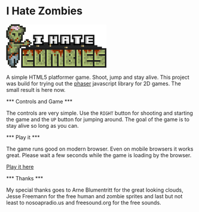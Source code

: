 I Hate Zombies
==============

![alt text](https://raw.githubusercontent.com/MilchReis/I-Hate-Zombies/master/imgs/logo.png "Logo")

A simple HTML5 platformer game. Shoot, jump and stay alive. This project was build for trying out the [phaser](http://phaser.io/getting-started-js.php "phaser js") javascript library for 2D games. The small result is here now.


*** Controls and Game ***

The controls are very simple. Use the `RIGHT` button for shooting and starting the game and the `UP` button for jumping around. The goal of the game is to stay alive so long as you can.


*** Play it ***

The game runs good on modern browser. Even on mobile browsers it works great. Please wait a few seconds while the game is loading by the browser.

[Play it here](http://milchreis.github.io/I-Hate-Zombies/ "download-address")


*** Thanks ***

My special thanks goes to Arne Blumentritt for the great looking clouds, Jesse Freemann for the free human and zombie sprites and last but not least to nosoapradio.us and freesound.org for the free sounds.

